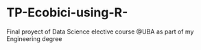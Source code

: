 # TP-Ecobici-using-R-
Final proyect of Data Science elective course @UBA as part of my Engineering degree
